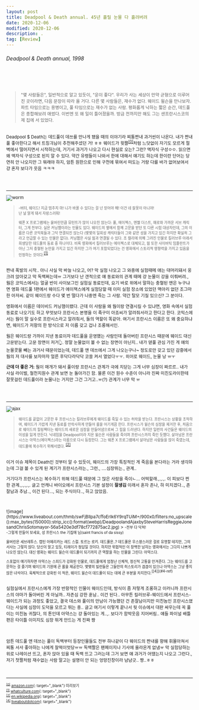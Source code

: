 ```yaml
---
layout: post
title: Deadpool & Death annual. 45년 흘릴 눈물 다 흘려버려
date: 2020-12-06
modified: 2020-12-06
description: .
tag: [Review]
---
```


###### Deadpool & Death annual, 1998

<br/><br/>
> <small> "몇 사람들은", 일반적으로 알고 있듯이, "운이 좋다". 우리가 사는 세상이 만약 균형으로 이루어진 곳이라면, 다음 문장이 따라 올 거다. 다른 몇 사람들은, 재수가 없다. 웨이드 윌슨을 만나보자. 파트 타임으로는 용병이고, 풀 타임으로는 재수가 없는 사람. 평화롭게 낙하는 짧은 순간, 데드풀은 종합해보려 애썼다. 이번엔 또 왜 일이 틀어졌을까. 방금 전까지만 해도 그는 샌프란시스코의 제 집에 서 있었다. 


<br/>Deadpool $ Death는 데드풀이 데쓰를 만나게 됐을 때의 이야기라 찌통짠내 과거씬이 나온다. 내가 짠내풀 좋아한다고 해서 트칭긔님이 추천해주셨던 거! ㅎㅎ 웨이드가 윗짤<sup id="0">[[0]](#0-ref)</sup>처럼 느닷없이 자기도 모르게 절벽에서 떨어지면서 시작하는데, 거기서 과거가 나오고 다시 현실로 오는? 그런? 액자식 구성ㅇㅇ. 읽으면 왜 액자식 구성으로 된지 알 수 있다. 약간 유령들이 나와서 한에 대해서 얘기도 하는데 한이란 단어는 당연히 안 나오지만 그 뭐래야 하지, 암튼 원한으로 인해 구천에 묶여서 떠도는 거랑 다를 바가 없어보여서 걍 혼자 보다가 웃음 ㅋㅋㅋ

<br/><br/>
* * * 
![worm](https://cdn3.whatculture.com/images/2016/02/Deadpool-Worm.jpg)
> <small> -버텨, 웨이드! 지금 멈추지 마! 니가 바꿀 수 있다는 걸 넌 믿어야 해! 이건 네 잘못이 아니야! <br/>난 널 알게 돼서 자랑스러워!<br/><br/>
> 웨폰 X 프로그램에는 울버린만큼 뮤턴트가 많이 나오진 않는다: 풀, 에이젝스, 엔젤 더스트, 매로와 가까운 서브 캐릭터, 그게 전부다. 실은 커닝햄이라는 인물도 있다. 웨이드의 옆에서 함께 고문을 받던 또 다른 시험 대상자인데, 그의 이름은 다른 코믹북들과 그닥 연결되진 않는다 (몇몇의 일회성 캐릭터들이 그와 같은 성을 가지고 있긴 하지만 확실히 그라고 언급할 수 있는 인물은 없다). 커닝햄은 사실 웜과 연결될 수 있다. 조 켈리에 의해 그려진 인물로 킬러브루 아래서 희생당한 데드풀의 동료 중 하나이다. 비록 영화에서 킬러브루는 에이젝스로 대체되고, 웜 또한 사이버틱 임플란트가 아닌 그저 충혈된 눈만을 가지고 있긴 하지만 그가 여기 포함되었다는 건 영화에서 스토리적 영향력을 가지고 있음을 인정하는 것이다.</small><sup id="1">[[1]](#1-ref)</sup> 


<br/>
짠내 폭발의 시작.. 아니 사실 막 바늘 나오고, 어? 막 실험 나오고 그 와중에 실험때메 애는 대머리돼서 웅크려 앉아갖고 막 독백쩌는데ㅠ 그거보다 난 갠적으로 얘 동료와의 관계 때메 걍 눈물이 강을 이뤄버려., 

<br/>
웜은 코믹스에서는 얼굴 반이 사이보그인 실험실 동료인데, 
요기 바로 위에서 말하는 충혈된 맨은 누구냐면 영화 데드풀 1편에서 웨이드가 에이잭스에게 실험당할 때 이미 실험 장소에 있었던 맥아리 없던 조그마한 아저씨. 같이 웨이드랑 수다 몇 번 떨다가 나중엔 죽는 그 사람. 약간 탈모 기질 있으신? 그 분이다. 

영화에서 이름은 데이비드 커닝햄이랬다. 근데 이 사람을 왜 웜이랑 연결시킬 수 있냐면, 영화 속에서 실험 동료로 나오기도 하고 무엇보다 프란시스 본명을 이 죡구미 아죠씨가 알려줘서라고 한다고 한다. 코믹스에서는 웜이 말 실수로 프란시스라고 알려줘서, 둘의 역할이 똑같아. 여기서 프란시스 이름은 또 왜 중요하냐면, 웨이드가 저항의 한 방식으로 저 이름 갖고 겁나 조롱해서인.

웜은 웨이드랑 가까이 지낸 동료이자 데드풀을 운영했는 사람인데 돌아버린 프란시스 때문에 웨이드 대신 고문받는다. 고문 장면이 저거👆. 정말 눈물없이 볼 수 없는 장면이 아닌지.. 내가 덷풀 관심 가진 게 얘의 눈물콧물 빼는 과거사 때문이었는데, 데드풀 앤 데쓰에서 그게 나오는구나~ 정도로만 갖고 있던 감흥에서 웜의 저 대사를 보자마자 얼른 후닥다라닥닥 코쏠 켜서 열었다ㅜㅜ. 히어로 웨이드, 눈물 낭 ㅠㅜ

**근데 더 좋은 거:** 웜이 매개가 돼서 풀이랑 프란시스 관계가 극에 치닫는 그게 너무 심장이 짜르르.. 내가 사실 라이벌, 철천지원수 관계 보면 눈 돌아가긴 함. 물론 이건 원수 수준이 아니라 진짜 미친도라이한테 잘못걸린 데드풀이라 눈물나는 거지만 그건 그거고..ㅠ(?) 관계가 너무 막 ㅠ 


<br/><br/>
* * *
![ajax](https://vignette.wikia.nocookie.net/marveldatabase/images/c/cd/Francis_Fanny_%28Earth-616%29_from_Deadpool_vs._Thanos_Vol_1_1_001.jpg/revision/latest/scale-to-width-down/343?cb=20170126040425)
> <small>웨이드를 끝없이 고문한 후 프란시스는 킬러브루에게 웨이드를 죽일 수 있는 허락을 받는다. 프란시스는 상황을 조작하여, 웨이드가 가깝게 지낸 동료를 안락사하게 만들어 룰을 어기게끔 한다. 프란시스가 윌슨의 심장을 제거한 후, 처음으로 웨이드의 힐링팩터는 웨이드의 새로운 심장을 만들어냄으로써 그 힘을 드러낸다. 하지만 일련의 사건들은 웨이드의 이성을 잃게 만든다. 닉네임을 Deadpool이라 지은 윌슨은 사람들을 죽이며 프란시스까지 죽인 듯했다. 살아남은 프란시스는 아약스(에이젝스)라는 이름으로 다시 등장한다. 그는 웨폰 X 프로그램에서 살아남은 사람들을 많이 죽였는데, 데드풀에 복수하기 위해서였다. </small><sup id="2">[[2]](#2-ref)</sup>

<br/>이거 이슈 제목이 Death인 것부터 알 수 있듯이, 웨이드의 가장 특징적인 게 죽음을 본다라는 거라 생각하는데 그걸 볼 수 있게 된 계기가 프란시스라는., 그런., ....심장뛰는., 관계.. 

거기다가 프란시스는 복수하기 위해 데드풀 때문에 그 많은 사람을 죽이ㄴ... 어떡할래.,.,.,. 이 피보다 찐한 관계.,.,.,.,. 글고 언캐니 바이오에서 프란시스 기본 설정이 **잘생김** 이래서 혼자 존나, 하 미치겠다.., 존잘남과 추남.., 이건 된다..., 되는 주식이다.., 하고 앉았음. 

<br/>
<br/>
![image](https://www.liveabout.com/thmb/swFjBIlpa7cffoErIk6Y9rqTUiM=/900x0/filters:no_upscale():max_bytes(150000):strip_icc():format(webp)/DeadpoolandAjaxbySteveHarrisReggieJonesandChrisSotomayor-56a5420e3df78cf772875ac2.jpg)
> <small> -전부 다 닥쳐!
<br/> -그렇게 만들어 보세요, 성 프란시스 the 기집애 님(saint francis of da sissy)<br/>
<br/>울버린은 세브레투스. 캡틴 아메리카는 레드 스컬. 토르는 로키. 데드풀은..?
데드풀은 우스꽝스러운 걸로 유명할 테지만, 그의 서사는 그렇지 않다. 
당신이 알고 있듯, 티레이가 정답일 것이다. 하지만 위협적인 이 창백한 남자는 영화에서는 그다지 나쁘게 나오진 않는다. 대신 영화는 웨이드 윌슨이 데드풀이 되기까지 큰 역할을 하는 인물을 그린다: 아약스다.
<br/><br/>스포없이 얘기하자면 아약스는 스피드가 강화된 인물로, 데드풀에게 엄청난 신체적, 정신적 고통을 안겨준다. 
그는 웨이드를 고문하는 걸 즐기며 웨이드의 기원에 큰 롤을 제공한다. 
몇몇의 빌런들은 그들만의 히스토리가 겹겹이 있으나 아약스는 그냥 좋지 않은 녀석이다. 
육체적으로 강화된 이 적은, 웨이드 윌슨이 데드풀이 되는 데에 큰 부분을 차지한다.</small><sup id="4">[[4]](#4-ref)</sup>

<br/> 실험실에서 프란시스에게 가장 반항적인 인물이 웨이드인데, 방식이 좀 저렇게 조롱하고 이러니까 프란시스의 야마가 돌아버린 게 아닐까.. 자존심 강한 훈남.. 이건 된다.. 아무튼 킬러브루-웨이드에서 프란시스-웨이드가 되는 과정도 좋았고, 결국 데스와 풀이의 만남이 가능했던 건 존잘남이지만 미친놈인 프란시스였다는 사실에 심장이 도덕을 모르고 뛰는 중.. 글고 여기서 이렇게 끝나서 뒷 이슈에서 대판 싸우는데 꼭 풀이는 미친놈 귀찮다, 의 톤인데 아약스는 걍 돌아있는 게..,. 보다가 함박웃음 지어버림.. 얘들 파이널 배틀편은 타이틀 이미지도 심장 뛰게 만드는 게 진짜 짱


<br/><br/>
암튼 데드풀 앤 데쓰는 풀이 독백부터 등장인물들도 전부 하나같이 다 웨이드의 짠내를 향해 휘몰아쳐서 찌통 서사 좋아하는 나에게 찰떡이엇당ㅠㅠ 독백짤은 팬페이지나 기사에 올라온게 없냄ㅠ 막 실험당하는 위로 나레이션 뜨고, 혼자 앉아 있을 때 독백 뜨고 그러는데 그거 보면 얘 과거가 어땠는지 나오고 그런다., 저기 첫짤처럼 재수없는 사람 말고는 설명이 안 되는 엉망진창이라 냠냠긋.. 짱..ㅎㅎ
<br/>
<br/>
<br/>

* * * 
<small id="0-ref"><sup>[[0]](#0)</sup> [amazon.com](https://www.amazon.com/Deadpool-Death-Annual-1997-2002-ebook/dp/B00ZMVL8XU/ref=sr_1_1?dchild=1&keywords=deadpool+and+death+annual&qid=1607313670&sr=8-1){: target="_blank"} 미리보기</small><br/>
<small id="1-ref"><sup>[[1]](#1)</sup> [whatculture.com](https://whatculture.com/film/deadpool-10-obscure-references-you-probably-missed?page=8){: target="_blank"} </small> <br/>
<small id="2-ref"><sup>[[2]](#2)</sup> [en.wikipedia.org](https://en.wikipedia.org/wiki/Francis_Fanny){: target="_blank"} </small> <br/>
<small id="4-ref"><sup>[[4]](#4)</sup> [liveaboutdotcom](https://www.liveabout.com/deadpool-comics-to-read-before-seeing-movie-2308558){: target="_blank"} </small> <br/>
<br/><br/>
